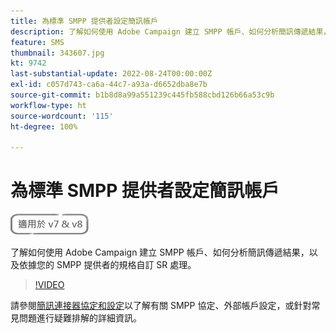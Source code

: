 ```yaml
---
title: 為標準 SMPP 提供者設定簡訊帳戶
description: 了解如何使用 Adobe Campaign 建立 SMPP 帳戶、如何分析簡訊傳遞結果，以及依據您的 SMPP 提供者的規格自訂 SR 處理。 
feature: SMS
thumbnail: 343607.jpg
kt: 9742
last-substantial-update: 2022-08-24T00:00:00Z
exl-id: c057d743-ca6a-44c7-a93a-d6652dba8e7b
source-git-commit: b1b8d8a99a551239c445fb588cbd126b66a53c9b
workflow-type: ht
source-wordcount: '115'
ht-degree: 100%

---
```


# 為標準 SMPP 提供者設定簡訊帳戶

![適用於 V7 和 V8](../assets/V7-V8-stamp.png)

了解如何使用 Adobe Campaign 建立 SMPP 帳戶、如何分析簡訊傳遞結果，以及依據您的 SMPP 提供者的規格自訂 SR 處理。

>[!VIDEO](https://video.tv.adobe.com/v/343607?quality=12&learn=on)

請參閱[簡訊連接器協定和設定](https://experienceleague.adobe.com/docs/campaign-classic/using/sending-messages/sending-messages-on-mobiles/sms-protocol.html?lang=zh-Hant#sending-messages)以了解有關 SMPP 協定、外部帳戶設定，或針對常見問題進行疑難排解的詳細資訊。
